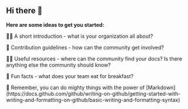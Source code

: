 ## Hi there 👋


**Here are some ideas to get you started:**

<p>🙋‍♀️ A short introduction - what is your organization all about?</p>
<p>🌈 Contribution guidelines - how can the community get involved?</p>
<p>👩‍💻 Useful resources - where can the community find your docs? Is there anything else the community should know?</p>
<p>🍿 Fun facts - what does your team eat for breakfast?</p>
<p>🧙 Remember, you can do mighty things with the power of [Markdown](https://docs.github.com/github/writing-on-github/getting-started-with-writing-and-formatting-on-github/basic-writing-and-formatting-syntax)</p>
